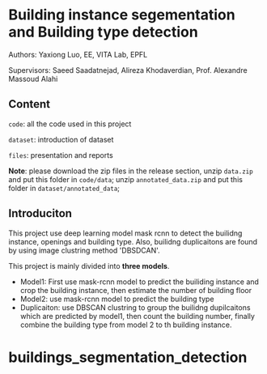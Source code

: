 # Building instance segementation and Building type detection

Authors: Yaxiong Luo, EE, VITA Lab, EPFL

Supervisors: Saeed Saadatnejad, Alireza Khodaverdian, Prof. Alexandre Massoud Alahi



## Content

`code`: all the code used in this project

`dataset`: introduction of dataset 

`files`: presentation and reports



**Note**: please download the zip files in the release section, unzip `data.zip` and put this folder in `code/data`; unzip `annotated_data.zip` and put this folder in `dataset/annotated_data`;  


## Introduciton

This project use deep learning model mask rcnn to detect the builidng instance, openings and building type. Also, builidng duplicaitons are found by using  image clustring method 'DBSDCAN'.

This project is mainly divided into **three models**.

- Model1: First use mask-rcnn model to predict the builiding instance and crop the building instance, then estimate the number of building floor
- Model2: use mask-rcnn model to predict the building type
- Duplicaiton: use DBSCAN clustring to group the builidng dupilcaitons which are predicted by model1, then count the building number, finally combine the building type from model 2 to th building instance.
# buildings_segmentation_detection
